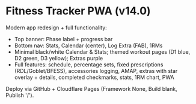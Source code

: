 # Fitness Tracker PWA (v14.0)

Modern app redesign + full functionality:
- Top banner: Phase label + progress bar
- Bottom nav: Stats, Calendar (center), Log Extra (FAB), 1RMs
- Minimal black/white Calendar & Stats; themed workout pages (D1 blue, D2 green, D3 yellow); Extras purple
- Full features: schedule, percentage sets, fixed prescriptions (RDL/Goblet/BFESS), accessories logging, AMAP, extras with star overlay + details, completed checkmarks, stats, 1RM chart, PWA

Deploy via GitHub + Cloudflare Pages (Framework None, Build blank, Publish '/').
